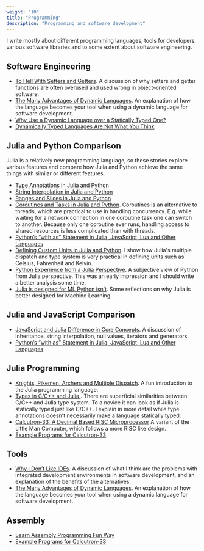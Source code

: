 ```yaml
---
weight: "10"
title: "Programming"
description: "Programming and software development"
---
```


I write mostly about different programming languages, tools for developers, various software libraries and to some extent about software engineering.

## Software Engineering

- [To Hell With Setters and Getters](https://medium.com/@Jernfrost/to-hell-with-setters-and-getters-7814e7b2f949). A discussion of why setters and getter functions are often overused and used wrong in object-oriented software.
- [The Many Advantages of Dynamic Languages](https://medium.com/@Jernfrost/the-many-advantages-of-dynamic-languages-267d08f4c7). An explanation of how the language becomes your tool when using a dynamic language for software development.
- [Why Use a Dynamic Language over a Statically Typed One?](https://medium.com/@Jernfrost/why-use-a-dynamic-language-over-a-statically-typed-one-fb434994e2b6) 
- [Dynamically Typed Languages Are Not What You Think](https://medium.com/@Jernfrost/dynamically-typed-languages-are-not-what-you-think-ac8d1392b803)

## Julia and Python Comparison
Julia is a relatively new programming language, so these stories explore various features and compare how Julia and Python achieve the same things with similar or different features.

- [Type Annotations in Julia and Python](https://medium.com/@Jernfrost/type-annotations-in-julia-and-python-84b92d8f6cfb)
- [String Interpolation in Julia and Python](https://medium.com/@Jernfrost/string-interpolation-in-julia-and-python-e6c4ea71e577)
- [Ranges and Slices in Julia and Python](https://medium.com/@Jernfrost/ranges-and-slices-in-julia-and-python-bb0fd893a20c)
- [Coroutines and Tasks in Julia and Python](https://levelup.gitconnected.com/coroutines-and-tasks-in-julia-and-python-c82f7ec52a9e). Coroutines is an alternative to threads, which are practical to use in handling concurrency. E.g. while waiting for a network connection in one coroutine task one can switch to another. Because only one coroutine ever runs, handling access to shared resources is less complicated than with threads.
- [Python’s “with as” Statement in Julia, JavaScript, Lua and Other Languages](https://medium.com/@Jernfrost/pythons-with-as-statement-in-julia-javascript-lua-and-other-languages-e2d29941959a)
- [Defining Custom Units in Julia and Python](https://medium.com/@Jernfrost/defining-custom-units-in-julia-and-python-513c34a4c971). I show how Julia's multiple dispatch and  type system is very practical in defining units such as Celsius, Fahrenheit and Kelvin. 
- [Python Experience from a Julia Perspective](https://medium.com/@Jernfrost/python-vs-julia-observations-e61ee667fa95). A subjective view of Python from Julia perspective. This was an early impression and I should write a better analysis some time.
- [Julia is designed for ML Python isn’t](https://medium.com/@Jernfrost/julia-is-designed-for-ml-python-isnt-dd8ee29cdd5a). Some reflections on why Julia is better designed for Machine Learning.

## Julia and JavaScript Comparison
- [JavaScript and Julia Difference in Core Concepts](https://medium.com/@Jernfrost/javascript-and-julia-difference-in-core-concepts-e5783e8ddf32). A discussion of inheritance, string interpolation, null values, iterators and generators.
- [Python’s “with as” Statement in Julia, JavaScript, Lua and Other Languages](https://medium.com/@Jernfrost/pythons-with-as-statement-in-julia-javascript-lua-and-other-languages-e2d29941959a)

## Julia Programming
- [Knights, Pikemen, Archers and Multiple Dispatch](https://levelup.gitconnected.com/knights-pikemen-archers-and-multiple-dispatch-69aaee2c4141). A fun introduction to the Julia programming language.
- [Types in C/C++ and Julia ](https://medium.com/@Jernfrost/types-in-c-c-and-julia-ce0fcbe0dec6). There are superficial similarities between C/C++ and Julia type system. To a novice it can look as if Julia is statically typed just like C/C++. I explain in more detail while type annotations doesn't necessarily make a language statically typed.
- [Calcutron-33: A Decimal Based RISC Microprocessor](https://medium.com/@Jernfrost/decimal-risc-cpu-a13968922812) A variant of the Little Man Computer, which follows a more RISC like design.
- [Example Programs for Calcutron-33](https://medium.com/@Jernfrost/minimal-programs-f3dbd8bc1d4a)

## Tools
- [Why I Don’t Like IDEs](https://medium.com/@Jernfrost/why-i-dont-like-ides-6654adb179cb). A discussion of what I think are the problems with integrated development environments in software development, and an explanation of the benefits of the alternatives.
- [The Many Advantages of Dynamic Languages](https://medium.com/@Jernfrost/the-many-advantages-of-dynamic-languages-267d08f4c7). An explanation of how the language becomes your tool when using a dynamic language for software development.

## Assembly
- [Learn Assembly Programming Fun Way](https://medium.com/@Jernfrost/microprocessor-games-ad19e4aa2019)
- [Example Programs for Calcutron-33](https://medium.com/@Jernfrost/minimal-programs-f3dbd8bc1d4a)